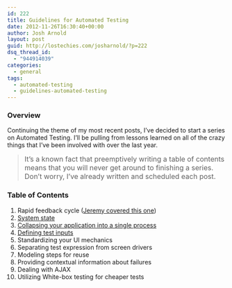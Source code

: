 ```yaml
---
id: 222
title: Guidelines for Automated Testing
date: 2012-11-26T16:30:40+00:00
author: Josh Arnold
layout: post
guid: http://lostechies.com/josharnold/?p=222
dsq_thread_id:
  - "944914039"
categories:
  - general
tags:
  - automated-testing
  - guidelines-automated-testing
---
```

### Overview

Continuing the theme of my most recent posts, I’ve decided to start a series on Automated Testing. I’ll be pulling from lessons learned on all of the crazy things that I’ve been involved with over the last year.

> <span style="background-color: #ffffff; font-size: medium;"><span style="font-size: medium;">It’s a known fact that preemptively writing a table of contents means that you will never get around to finishing a series. Don’t worry, I&#8217;ve already written and scheduled each post.</span></span>

### Table of Contents

  1. Rapid feedback cycle ([Jeremy covered this one](http://jeremydmiller.com/2012/10/11/test-with-the-finest-grai/))
  2. [System state](http://lostechies.com/josharnold/2012/11/11/some-foundational-ideas-for-automated-testing/)
  3. [Collapsing your application into a single process](http://lostechies.com/josharnold/2012/11/16/automated-testing-with-fubumvc-storyteller-and-serenity/)
  4. [Defining test inputs](http://lostechies.com/josharnold/2012/11/28/guidelines-for-automated-testing-defining-test-inputs/)
  5. Standardizing your UI mechanics
  6. Separating test expression from screen drivers
  7. Modeling steps for reuse
  8. Providing contextual information about failures
  9. Dealing with AJAX
 10. Utilizing White-box testing for cheaper tests